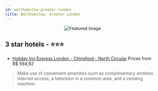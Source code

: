 ```yaml
---
id: walthamstow-greater-london
title: Walthamstow, Greater London
---
```


<center><img src="https://i.travelapi.com/hotels/1000000/860000/858300/858258/d80da2a8_z.jpg" alt="Featured Image" /></center>


##  3 star hotels - ⭐️⭐️⭐️

-    [Holiday Inn Express London - Chingford - North Circular](https://us.hurb.com/hotels/walthamstow/holiday-inn-express-london-chingford-north-circular-JNP-JP033202?cmp=18055) Prices from R$ 594,92
   > Make use of convenient amenities such as complimentary wireless Internet access, a television in a common area, and a vending machine.
